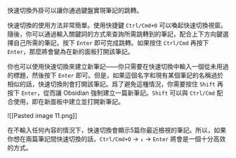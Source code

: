 快速切換外掛可以讓你通過鍵盤實現筆記的跳轉。

快速切換的使用方法非常簡單。使用快捷鍵 `Ctrl/Cmd+O` 可以喚起快速切換視窗。隨後，你可以通過輸入關鍵詞的方式來查詢所需跳轉到的筆記，配合上下方向鍵選擇自己所需的筆記，按下 `Enter` 即可完成跳轉。如果按住 `Ctrl/Cmd` 再按下 `Enter`，那麼將會變為在新的面板打開該筆記。

你也可以使用快速切換來建立新筆記——你只需要在快速切換中輸入一個從未用過的標題，然後按下 `Enter` 即可。但是，如果這個名字和現有某個筆記的名稱過於相似的話，快速切換則會打開該筆記。爲了避免這種情況，你需要按住 `Shift` 再按下 `Enter`，從而讓 Obsidian 強制建立一篇新筆記。`Shift` 可以與 `Ctrl/Cmd` 配合使用，即在新面板中建立並打開新筆記。

![[Pasted image 11.png]]

在不輸入任何內容的情況下，快速切換會顯示5篇你最近檢視的筆記。所以，如果你想在兩篇筆記間快速切換的話，`Ctrl/Cmd+O` -> `↓` -> `Enter` 將會是一個十分高效的方式。
